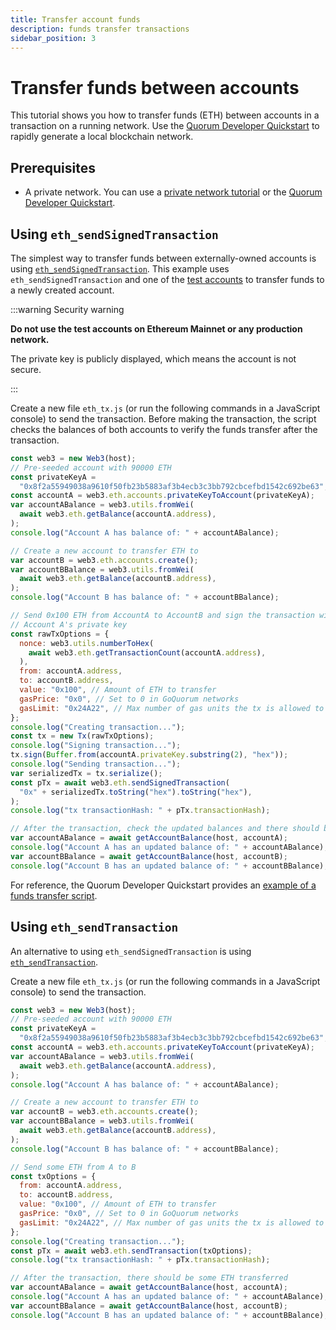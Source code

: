```yaml
---
title: Transfer account funds
description: funds transfer transactions
sidebar_position: 3
---
```


# Transfer funds between accounts

This tutorial shows you how to transfer funds (ETH) between accounts in a transaction on a running network. Use the [Quorum Developer Quickstart](../quickstart-index.md) to rapidly generate a local blockchain network.

## Prerequisites

- A private network. You can use a [private network tutorial](../private-network/create-ibft-network.md) or the [Quorum Developer Quickstart](../quickstart-index.md).

## Using `eth_sendSignedTransaction`

The simplest way to transfer funds between externally-owned accounts is using [`eth_sendSignedTransaction`](https://web3js.readthedocs.io/en/v1.2.11/web3-eth.html#sendsignedtransaction). This example uses `eth_sendSignedTransaction` and one of the [test accounts](../../reference/accounts-for-testing.md) to transfer funds to a newly created account.

:::warning Security warning

**Do not use the test accounts on Ethereum Mainnet or any production network.**

The private key is publicly displayed, which means the account is not secure.

:::

Create a new file `eth_tx.js` (or run the following commands in a JavaScript console) to send the transaction. Before making the transaction, the script checks the balances of both accounts to verify the funds transfer after the transaction.

```js title="eth_tx.js using eth_sendSignedTransaction"
const web3 = new Web3(host);
// Pre-seeded account with 90000 ETH
const privateKeyA =
  "0x8f2a55949038a9610f50fb23b5883af3b4ecb3c3bb792cbcefbd1542c692be63";
const accountA = web3.eth.accounts.privateKeyToAccount(privateKeyA);
var accountABalance = web3.utils.fromWei(
  await web3.eth.getBalance(accountA.address),
);
console.log("Account A has balance of: " + accountABalance);

// Create a new account to transfer ETH to
var accountB = web3.eth.accounts.create();
var accountBBalance = web3.utils.fromWei(
  await web3.eth.getBalance(accountB.address),
);
console.log("Account B has balance of: " + accountBBalance);

// Send 0x100 ETH from AccountA to AccountB and sign the transaction with
// Account A's private key
const rawTxOptions = {
  nonce: web3.utils.numberToHex(
    await web3.eth.getTransactionCount(accountA.address),
  ),
  from: accountA.address,
  to: accountB.address,
  value: "0x100", // Amount of ETH to transfer
  gasPrice: "0x0", // Set to 0 in GoQuorum networks
  gasLimit: "0x24A22", // Max number of gas units the tx is allowed to use
};
console.log("Creating transaction...");
const tx = new Tx(rawTxOptions);
console.log("Signing transaction...");
tx.sign(Buffer.from(accountA.privateKey.substring(2), "hex"));
console.log("Sending transaction...");
var serializedTx = tx.serialize();
const pTx = await web3.eth.sendSignedTransaction(
  "0x" + serializedTx.toString("hex").toString("hex"),
);
console.log("tx transactionHash: " + pTx.transactionHash);

// After the transaction, check the updated balances and there should be some ETH transferred
var accountABalance = await getAccountBalance(host, accountA);
console.log("Account A has an updated balance of: " + accountABalance);
var accountBBalance = await getAccountBalance(host, accountB);
console.log("Account B has an updated balance of: " + accountBBalance);
```

For reference, the Quorum Developer Quickstart provides an [example of a funds transfer script](https://github.com/ConsenSys/quorum-dev-quickstart/blob/master/files/goquorum/smart_contracts/privacy/scripts/eth_tx.js).

## Using `eth_sendTransaction`

An alternative to using `eth_sendSignedTransaction` is using [`eth_sendTransaction`](https://web3js.readthedocs.io/en/v1.2.11/web3-eth.html#sendtransaction).

Create a new file `eth_tx.js` (or run the following commands in a JavaScript console) to send the transaction.

```js title="eth_tx.js using eth_sendTransaction"
const web3 = new Web3(host);
// Pre-seeded account with 90000 ETH
const privateKeyA =
  "0x8f2a55949038a9610f50fb23b5883af3b4ecb3c3bb792cbcefbd1542c692be63";
const accountA = web3.eth.accounts.privateKeyToAccount(privateKeyA);
var accountABalance = web3.utils.fromWei(
  await web3.eth.getBalance(accountA.address),
);
console.log("Account A has balance of: " + accountABalance);

// Create a new account to transfer ETH to
var accountB = web3.eth.accounts.create();
var accountBBalance = web3.utils.fromWei(
  await web3.eth.getBalance(accountB.address),
);
console.log("Account B has balance of: " + accountBBalance);

// Send some ETH from A to B
const txOptions = {
  from: accountA.address,
  to: accountB.address,
  value: "0x100", // Amount of ETH to transfer
  gasPrice: "0x0", // Set to 0 in GoQuorum networks
  gasLimit: "0x24A22", // Max number of gas units the tx is allowed to use
};
console.log("Creating transaction...");
const pTx = await web3.eth.sendTransaction(txOptions);
console.log("tx transactionHash: " + pTx.transactionHash);

// After the transaction, there should be some ETH transferred
var accountABalance = await getAccountBalance(host, accountA);
console.log("Account A has an updated balance of: " + accountABalance);
var accountBBalance = await getAccountBalance(host, accountB);
console.log("Account B has an updated balance of: " + accountBBalance);
```
